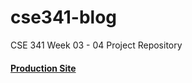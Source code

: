# cse341-blog

CSE 341 Week 03 - 04 Project Repository

#### [Production Site](https://cse341-blog-vgak.onrender.com/)
